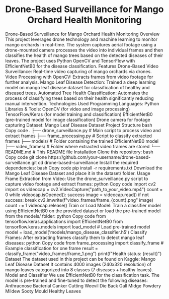 <h1 align="center" id="title">Drone-Based Surveillance for Mango Orchard Health Monitoring</h1>

<p id="description">Drone-Based Surveillance for Mango Orchard Health Monitoring Overview This project leverages drone technology and machine learning to monitor mango orchards in real-time. The system captures aerial footage using a drone-mounted camera processes the video into individual frames and then classifies the health of mango trees based on the detected diseases of their leaves. The project uses Python OpenCV and TensorFlow with EfficientNetB0 for the disease classification. Features Drone-Based Video Surveillance: Real-time video capturing of mango orchards via drones. Video Processing with OpenCV: Extracts frames from video footage for further analysis. Mango Leaf Disease Detection: Trained a deep learning model on mango leaf disease dataset for classification of healthy and diseased trees. Automated Tree Health Classification: Automates the process of classifying trees based on their health significantly reducing manual intervention. Technologies Used Programming Languages: Python Libraries &amp; Tools: OpenCV (for video and image processing) TensorFlow/Keras (for model training and classification) EfficientNetB0 (pre-trained model for image classification) Drone camera for footage capturing Dataset: Mango Leaf Disease Dataset Project Structure bash Copy code . ├── drone_surveillance.py # Main script to process video and extract frames ├── frame_processing.py # Script to classify extracted frames ├── models/ # Folder containing the trained EfficientNetB0 model ├── video_frames/ # Folder where extracted video frames are stored └── README.md # This README file Installation Clone this repository: bash Copy code git clone https://github.com/your-username/drone-based-surveillance.git cd drone-based-surveillance Install the required dependencies: bash Copy code pip install -r requirements.txt Download the Mango Leaf Disease Dataset and place it in the dataset/ folder. Usage Frame Extraction from Video: Use the drone_surveillance.py script to capture video footage and extract frames: python Copy code import cv2 import os videocap = cv2.VideoCapture("path_to_your_video.mp4") count = 0 while videocap.isOpened(): success image = videocap.read() if not success: break cv2.imwrite(f"video_frames/frame_{count}.png" image) count += 1 videocap.release() Train or Load Model: Train a classifier model using EfficientNetB0 on the provided dataset or load the pre-trained model from the models/ folder: python Copy code from tensorflow.keras.applications import EfficientNetB0 from tensorflow.keras.models import load_model # Load pre-trained model model = load_model('models/mango_disease_classifier.h5') Classify Frames: After extracting frames classify them to detect mango leaf diseases: python Copy code from frame_processing import classify_frame # Example classification for one frame result = classify_frame("video_frames/frame_1.png") print(f"Health status: {result}") Dataset The dataset used in this project can be found on Kaggle: Mango Leaf Disease Dataset It contains 4000 images (240x320 resolution) of mango leaves categorized into 8 classes (7 diseases + healthy leaves). Model and Classifier We use EfficientNetB0 for the classification task. The model is pre-trained and fine-tuned to detect the following diseases: Anthracnose Bacterial Canker Cutting Weevil Die Back Gall Midge Powdery Mildew Sooty Mould Healthy Leaves</p>

